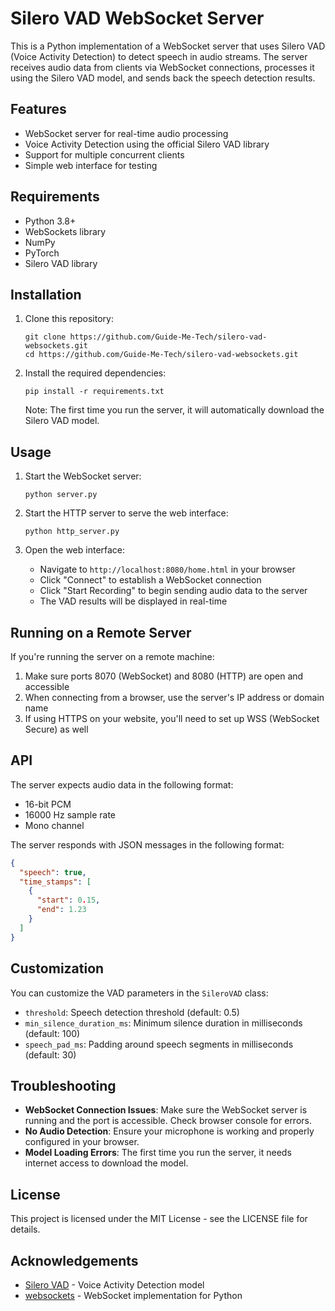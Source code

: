 # Silero VAD WebSocket Server

This is a Python implementation of a WebSocket server that uses Silero VAD (Voice Activity Detection) to detect speech in audio streams. The server receives audio data from clients via WebSocket connections, processes it using the Silero VAD model, and sends back the speech detection results.

## Features

- WebSocket server for real-time audio processing
- Voice Activity Detection using the official Silero VAD library
- Support for multiple concurrent clients
- Simple web interface for testing

## Requirements

- Python 3.8+
- WebSockets library
- NumPy
- PyTorch
- Silero VAD library

## Installation

1. Clone this repository:
   ```
   git clone https://github.com/Guide-Me-Tech/silero-vad-websockets.git
   cd https://github.com/Guide-Me-Tech/silero-vad-websockets.git
   ```

2. Install the required dependencies:
   ```
   pip install -r requirements.txt
   ```

   Note: The first time you run the server, it will automatically download the Silero VAD model.

## Usage

1. Start the WebSocket server:
   ```
   python server.py
   ```

2. Start the HTTP server to serve the web interface:
   ```
   python http_server.py
   ```

3. Open the web interface:
   - Navigate to `http://localhost:8080/home.html` in your browser
   - Click "Connect" to establish a WebSocket connection
   - Click "Start Recording" to begin sending audio data to the server
   - The VAD results will be displayed in real-time

## Running on a Remote Server

If you're running the server on a remote machine:

1. Make sure ports 8070 (WebSocket) and 8080 (HTTP) are open and accessible
2. When connecting from a browser, use the server's IP address or domain name
3. If using HTTPS on your website, you'll need to set up WSS (WebSocket Secure) as well

## API

The server expects audio data in the following format:
- 16-bit PCM
- 16000 Hz sample rate
- Mono channel

The server responds with JSON messages in the following format:
```json
{
  "speech": true,
  "time_stamps": [
    {
      "start": 0.15,
      "end": 1.23
    }
  ]
}
```

## Customization

You can customize the VAD parameters in the `SileroVAD` class:
- `threshold`: Speech detection threshold (default: 0.5)
- `min_silence_duration_ms`: Minimum silence duration in milliseconds (default: 100)
- `speech_pad_ms`: Padding around speech segments in milliseconds (default: 30)

## Troubleshooting

- **WebSocket Connection Issues**: Make sure the WebSocket server is running and the port is accessible. Check browser console for errors.
- **No Audio Detection**: Ensure your microphone is working and properly configured in your browser.
- **Model Loading Errors**: The first time you run the server, it needs internet access to download the model.

## License

This project is licensed under the MIT License - see the LICENSE file for details.

## Acknowledgements

- [Silero VAD](https://github.com/snakers4/silero-vad) - Voice Activity Detection model
- [websockets](https://websockets.readthedocs.io/) - WebSocket implementation for Python 